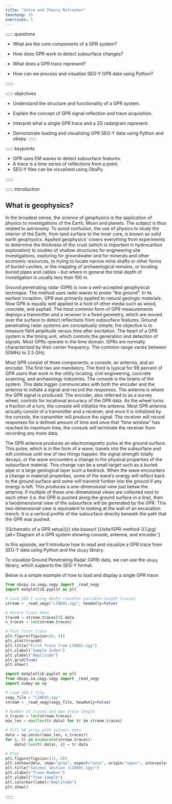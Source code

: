 ```yaml
---
title: "Intro and Theory Refresher"
teaching: 15
exercises: 5
---
```


:::::: questions

- What are the core components of a GPR system?

- How does GPR work to detect subsurface changes?

- What does a GPR trace represent?

- How can we process and visualize SEG-Y GPR data using Python?

::::::

:::::: objectives

- Understand the structure and functionality of a GPR system.

- Explain the concept of GPR signal reflection and trace acquisition.

- Interpret what a single GPR trace and a 2D radargram represent.

- Demonstrate loading and visualizing GPR SEG-Y data using Python and obspy.
::::::

:::::: keypoints

- GPR uses EM waves to detect subsurface features.
- A trace is a time series of reflections from a point.
- SEG-Y files can be visualized using ObsPy.

::::::

:::::: introduction

## What is geophysics?
In the broadest sense, the science of geophysics is the application of physics to investigations of the Earth, 
Moon and planets. The subject is thus related to astronomy.
To avoid confusion, the use of physics to study the interior of the Earth, from land surface to the inner 
core, is known as solid earth geophysics.
Applied geophysics’ covers everything from experiments to determine the thickness of the crust (which is 
important in hydrocarbon exploration) to studies of shallow structures for engineering site investigations, 
exploring for groundwater and for minerals and other economic resources, to trying to locate narrow 
mine shafts or other forms of buried cavities, or the mapping of archaeological remains, or locating buried 
pipes and cables – but where in general the total depth of investigation is usually less than 100 m.

Ground penetrating radar (GPR) is now a well-accepted geophysical technique. The method uses radio 
waves to probe “the ground”. 
In its earliest inception, GPR was primarily applied to natural geologic materials. Now GPR is equally well 
applied to a host of other media such as wood, concrete, and asphalt.
The most common form of GPR measurements deploys a transmitter and a receiver in a fixed geometry, 
which are moved over the surface to detect reflections from subsurface features. Ground penetrating 
radar systems are conceptually simple; the objective is to measure field amplitude versus time after 
excitation. The heart of a GPR system is the timing unit, which controls the generation and detection of 
signals. Most GPRs operate in the time domain. 
GPRs are normally characterized by their center frequency. The common range varies between 50MHz to 
2.5 GHz. 

Most GPR consist of three components: a console, an antenna, and an encoder. The first two are 
mandatory. The third is typical for 99 percent of GPR users that work in the utility locating, civil 
engineering, concrete scanning, and archaeology industries. The console is the brains of the system. This 
data logger communicates with both the encoder and the antenna to initiate a signal and record the 
responses. The antenna is where the GPR signal is produced. The encoder, also referred to as a survey 
wheel, controls for locational accuracy of the GPR data. As the wheel turns a fraction of a turn, the console 
will initialize the antenna. Most GPR antenna actually consist of a transmitter and a receiver, and once it 
is initialized by the console, the transmitter will produce the signal. The receiver will record responses for 
a defined amount of time and once that “time window” has reached its maximum time, the console will 
terminate the receiver from recording any more data. 

The GPR antenna produces an electromagnetic pulse at the ground surface. This pulse, which is in the
form of a wave, travels into the subsurface and will continue until one of two things happen: the signal 
strength totally decays, or the wave encounters a change in the physical properties of the subsurface 
material. This change can be a small target such as a buried pipe or a large geological layer such a bedrock. 
When the wave encounters a change in material properties, some of the wave’s energy will reflect back 
to the ground surface and some will transmit further into the ground if any energy is left. This produces a 
one-dimensional view just below the antenna. If multiple of these one-dimensional views are collected 
next to each other (i.e. the GPR is pushed along the ground surface in a line), then a twodimensional view 
of the subsurface will be generated by the GPR. This two-dimensional view is equivalent to looking at the 
wall of an excavation trench. It is a vertical profile of the subsurface directly beneath the path that the 
GPR was pushed.





![Schematic of a GPR setup]({{ site.baseurl }}/site/GPR-method-3.1.jpg){alt='Diagram of a GPR system showing console, antenna, and encoder.'}




In this episode, we'll introduce how to read and visualize a GPR trace from SEG-Y data using Python and the `obspy` library.

To visualize Ground Penetrating Radar (GPR) data, we can use the `obspy` library, which supports the SEG-Y format.

Below is a simple example of how to load and display a single GPR trace:

```python
from obspy.io.segy.segy import _read_segy
import matplotlib.pyplot as plt

# Load SEG-Y using ObsPy (handles variable-length traces)
stream = _read_segy("LINE01.sgy", headonly=False)

# Access trace data
trace0 = stream.traces[0].data
n_traces = len(stream.traces)

# Plot first trace
plt.figure(figsize=(6, 4))
plt.plot(trace0)
plt.title("First Trace from LINE01.sgy")
plt.xlabel("Sample Index")
plt.ylabel("Amplitude")
plt.grid(True)
plt.show()
```



```python
import matplotlib.pyplot as plt
from obspy.io.segy.segy import _read_segy
import numpy as np

# Load SEG-Y file
segy_file = "LINE01.sgy"
stream = _read_segy(segy_file, headonly=False)

# Number of traces and max trace length
n_traces = len(stream.traces)
max_len = max(len(tr.data) for tr in stream.traces)

# Fill 2D array with seismic data
data = np.zeros((max_len, n_traces))
for i, tr in enumerate(stream.traces):
    data[:len(tr.data), i] = tr.data

# Plot
plt.figure(figsize=(12, 6))
plt.imshow(data, cmap="gray", aspect="auto", origin="upper", interpolation="none")
plt.title("Seismic Section (LINE01.sgy)")
plt.xlabel("Trace Number")
plt.ylabel("Time Sample")
plt.colorbar(label="Amplitude")
plt.show()

```


::::::
